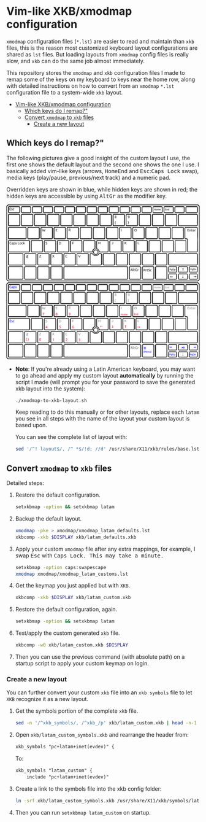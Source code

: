 # Vim-like XKB/xmodmap configuration

`xmodmap` configuration files (`*.lst`) are easier to read and maintain than
`xkb` files, this is the reason most customized keyboard layout configurations
are shared as `lst` files.
But loading layouts from `xmodmap` config files is really slow, and `xkb` can do
the same job almost immediately.

This repository stores the `xmodmap` and `xkb` configuration files I made to
remap some of the keys on my keyboard to keys near the home row, along with
detailed instructions on how to convert from an `xmodmap` `*.lst` configuration
file to a system-wide `xkb` layout.

- [Vim-like XKB/xmodmap configuration](#vim-like-xkbxmodmap-configuration)
  - [Which keys do I remap?"](#which-keys-do-i-remap)
  - [Convert `xmodmap` to `xkb` files](#convert-xmodmap-to-xkb-files)
    - [Create a new layout](#create-a-new-layout)

## Which keys do I remap?"
The following pictures give a good insight of the custom layout I use, the first
one shows the default layout and the second one shows the one I use. I basically
added vim-like keys (arrows, <kbd>Home</kbd><kbd>End</kbd> and
<kbd>Esc</kbd>:<kbd>Caps Lock</kbd> swap), media keys (play/pause, previous/next
track) and a numeric pad.

Overridden keys are shown in blue, while hidden keys are shown in red; the hidden
keys are accessible by using <kbd>AltGr</kbd> as the modifier key.

![default latam layout](./assets/latam_layout-default.png)
![default latam layout](./assets/latam_layout-custom.png)


- **Note**: If you're already using a Latin American keyboard, you may want to
go ahead and apply my custom layout **automatically** by running the script I
made (will prompt you for your password to save the generated xkb layout into
the system):

    ```language
    ./xmodmap-to-xkb-layout.sh
    ```

    Keep reading to do this manually or for other layouts, replace each `latam` you see
    in all steps with the name of the layout your custom layout is based upon.

    You can see the complete list of layout with:
    ```sh
    sed '/^! layout$/, /^ *$/!d; //d' /usr/share/X11/xkb/rules/base.lst
    ```

## Convert `xmodmap` to `xkb` files

Detailed steps:

1. Restore the default configuration.
    ```sh
    setxkbmap -option && setxkbmap latam
    ```

1. Backup the default layout.
    ```sh
    xmodmap -pke > xmodmap/xmodmap_latam_defaults.lst
    xkbcomp -xkb $DISPLAY xkb/latam_defaults.xkb
    ```

1. Apply your custom `xmodmap` file after any extra mappings, for example, I
    swap <kbd>Esc</kbd> with <kbd>Caps Lock<kb>. This may take a minute.
    ```sh
    setxkbmap -option caps:swapescape
    xmodmap xmodmap/xmodmap_latam_customs.lst
    ```

1. Get the keymap you just applied but with `XKB`.
    ```sh
    xkbcomp -xkb $DISPLAY xkb/latam_custom.xkb
    ```

1. Restore the default configuration, again.
    ```sh
    setxkbmap -option && setxkbmap latam
    ```

1. Test/apply the custom generated `xkb` file.
    ```sh
    xkbcomp -w0 xkb/latam_custom.xkb $DISPLAY
    ```

1. Then you can use the previous command (with absolute path) on a startup script to apply your custom keymap on login.

### Create a new layout
You can further convert your custom `xkb` file into an `xkb symbols` file to let `XKB` recognize it as a new layout.

1. Get the symbols portion of the complete `xkb` file.
    ```sh
    sed -n '/^xkb_symbols/, /^xkb_/p' xkb/latam_custom.xkb | head -n-1 > xkb/latam_custom_symbols.xkb
    ```

1. Open `xkb/latam_custom_symbols.xkb` and rearrange the header from:
    ```txt
    xkb_symbols "pc+latam+inet(evdev)" {
    ```
    To:
    ```txt
    xkb_symbols "latam_custom" {
        include "pc+latam+inet(evdev)"
    ```
    
1. Create a link to the symbols file into the xkb config folder:
    ```sh
    ln -srf xkb/latam_custom_symbols.xkb /usr/share/X11/xkb/symbols/latam_custom
    ```

1. Then you can run `setxkbmap latam_custom` on startup.
